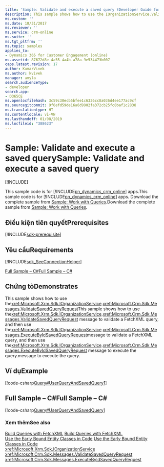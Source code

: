 ```yaml
---
title: 'Sample: Validate and execute a saved query (Developer Guide for Dynamics 365 for Customer Engagement)| MicrosoftDocs'
description: This sample shows how to use the IOrganizationService.ValidateSavedQueryRequest message to validate a FetchXML query, and then use the IOrganizationService.ExecuteByIdSavedQueryRequest message to execute the query.
ms.custom: ''
ms.date: 10/31/2017
ms.reviewer: ''
ms.service: crm-online
ms.suite: ''
ms.tgt_pltfrm: ''
ms.topic: samples
applies_to:
- Dynamics 365 for Customer Engagement (online)
ms.assetid: 87672d8e-4a55-4a4b-a78a-9e534473b007
caps.latest.revision: 17
author: KumarVivek
ms.author: kvivek
manager: amyla
search.audienceType:
- developer
search.app:
- D365CE
ms.openlocfilehash: 3c59c30ecb5bfee1c6336cc8a036d4ee177ac9cf
ms.sourcegitcommit: 9f0efd59de16a6d9902fa372cb25fc0baf1c2838
ms.translationtype: HT
ms.contentlocale: vi-VN
ms.lasthandoff: 01/08/2019
ms.locfileid: "388623"
---
```

# <a name="sample-validate-and-execute-a-saved-query"></a><span data-ttu-id="35827-103">Sample: Validate and execute a saved query</span><span class="sxs-lookup"><span data-stu-id="35827-103">Sample: Validate and execute a saved query</span></span>

[!INCLUDE[](../../includes/cc_applies_to_update_9_0_0.md)]

<span data-ttu-id="35827-104">This sample code is for [!INCLUDE[pn_dynamics_crm_online](../../includes/pn-dynamics-crm-online.md)] apps.</span><span class="sxs-lookup"><span data-stu-id="35827-104">This sample code is for [!INCLUDE[pn_dynamics_crm_online](../../includes/pn-dynamics-crm-online.md)] apps.</span></span> <span data-ttu-id="35827-105">Download the complete sample from [Sample: Work with Queries](https://code.msdn.microsoft.com/Sample-Work-with-Queries-8265a78e).</span><span class="sxs-lookup"><span data-stu-id="35827-105">Download the complete sample from [Sample: Work with Queries](https://code.msdn.microsoft.com/Sample-Work-with-Queries-8265a78e).</span></span>  

## <a name="prerequisites"></a><span data-ttu-id="35827-106">Điều kiện tiên quyết</span><span class="sxs-lookup"><span data-stu-id="35827-106">Prerequisites</span></span>
[!INCLUDE[sdk-prerequisite](../../includes/sdk-prerequisite.md)]
  
## <a name="requirements"></a><span data-ttu-id="35827-107">Yêu cầu</span><span class="sxs-lookup"><span data-stu-id="35827-107">Requirements</span></span>  
[!INCLUDE[sdk_SeeConnectionHelper](../../includes/sdk-seeconnectionhelper.md)]
  
 [<span data-ttu-id="35827-108">Full Sample – C#</span><span class="sxs-lookup"><span data-stu-id="35827-108">Full Sample – C#</span></span>](sample-initialize-record-existing-record.md#full_C)  
  
## <a name="demonstrates"></a><span data-ttu-id="35827-109">Chứng tỏ</span><span class="sxs-lookup"><span data-stu-id="35827-109">Demonstrates</span></span>  
 <span data-ttu-id="35827-110">This sample shows how to use the<xref:Microsoft.Xrm.Sdk.IOrganizationService>.<xref:Microsoft.Crm.Sdk.Messages.ValidateSavedQueryRequest></span><span class="sxs-lookup"><span data-stu-id="35827-110">This sample shows how to use the<xref:Microsoft.Xrm.Sdk.IOrganizationService>.<xref:Microsoft.Crm.Sdk.Messages.ValidateSavedQueryRequest></span></span> <span data-ttu-id="35827-111">message to validate a FetchXML query, and then use the<xref:Microsoft.Xrm.Sdk.IOrganizationService>.<xref:Microsoft.Crm.Sdk.Messages.ExecuteByIdSavedQueryRequest></span><span class="sxs-lookup"><span data-stu-id="35827-111">message to validate a FetchXML query, and then use the<xref:Microsoft.Xrm.Sdk.IOrganizationService>.<xref:Microsoft.Crm.Sdk.Messages.ExecuteByIdSavedQueryRequest></span></span> <span data-ttu-id="35827-112">message to execute the query.</span><span class="sxs-lookup"><span data-stu-id="35827-112">message to execute the query.</span></span>  
  
## <a name="example"></a><span data-ttu-id="35827-113">Ví dụ</span><span class="sxs-lookup"><span data-stu-id="35827-113">Example</span></span>  
 [!code-csharp[Query#UserQueryAndSavedQuery1](../../snippets/csharp/CRMV8/query/cs/userqueryandsavedquery1.cs#userqueryandsavedquery1)]  
  
<a name="full_C"></a>   
## <a name="full-sample--c"></a><span data-ttu-id="35827-114">Full Sample – C#</span><span class="sxs-lookup"><span data-stu-id="35827-114">Full Sample – C#</span></span>  
 [!code-csharp[Query#UserQueryAndSavedQuery](../../snippets/csharp/CRMV8/query/cs/userqueryandsavedquery.cs#userqueryandsavedquery)]  
  
### <a name="see-also"></a><span data-ttu-id="35827-115">Xem thêm</span><span class="sxs-lookup"><span data-stu-id="35827-115">See also</span></span>  
 <span data-ttu-id="35827-116">[Build Queries with FetchXML](build-queries-fetchxml.md) </span><span class="sxs-lookup"><span data-stu-id="35827-116">[Build Queries with FetchXML](build-queries-fetchxml.md) </span></span>  
 <span data-ttu-id="35827-117">[Use the Early Bound Entity Classes in Code](use-early-bound-entity-classes-code.md) </span><span class="sxs-lookup"><span data-stu-id="35827-117">[Use the Early Bound Entity Classes in Code](use-early-bound-entity-classes-code.md) </span></span>  
<xref:Microsoft.Xrm.Sdk.IOrganizationService>   
 <xref:Microsoft.Crm.Sdk.Messages.ValidateSavedQueryRequest>   
 <xref:Microsoft.Crm.Sdk.Messages.ExecuteByIdSavedQueryRequest>
